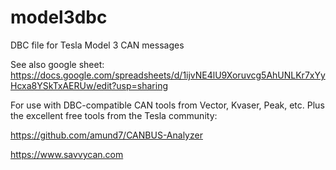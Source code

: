 # model3dbc
DBC file for Tesla Model 3 CAN messages

See also google sheet:
https://docs.google.com/spreadsheets/d/1ijvNE4lU9Xoruvcg5AhUNLKr7xYyHcxa8YSkTxAERUw/edit?usp=sharing

For use with DBC-compatible CAN tools from Vector, Kvaser, Peak, etc.
Plus the excellent free tools from the Tesla community:

https://github.com/amund7/CANBUS-Analyzer

https://www.savvycan.com
